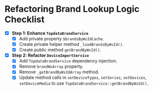 # Refactoring Brand Lookup Logic Checklist

- [x] **Step 1: Enhance `TopdataBrandService`**
    - [x] Add private property `$brandsByWsIdCache`.
    - [x] Create private helper method `_loadBrandsByWsId()`.
    - [x] Create public method `getBrandByWsId()`.
- [x] **Step 2: Refactor `DeviceImportService`**
    - [x] Add `TopdataBrandService` dependency injection.
    - [x] Remove `brandWsArray` property.
    - [x] Remove `_getBrandByWsIdArray` method.
    - [x] Update method calls in `setDeviceTypes`, `setSeries`, `setDevices`, `setDeviceMedia` to use `TopdataBrandService::getBrandByWsId()`.